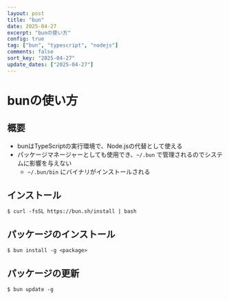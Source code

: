 ```yaml
---
layout: post
title: "bun"
date: 2025-04-27
excerpt: "bunの使い方"
config: true
tag: ["bun", "typescript", "nodejs"]
comments: false
sort_key: "2025-04-27"
update_dates: ["2025-04-27"]
---
```


# bunの使い方

## 概要
 - bunはTypeScriptの実行環境で、Node.jsの代替として使える
 - パッケージマネージャーとしても使用でき、`~/.bun` で管理されるのでシステムに影響を与えない
   - `~/.bun/bin` にバイナリがインストールされる

## インストール

```console
$ curl -fsSL https://bun.sh/install | bash
```

## パッケージのインストール

```console
$ bun install -g <package>
```

## パッケージの更新

```console
$ bun update -g
```
